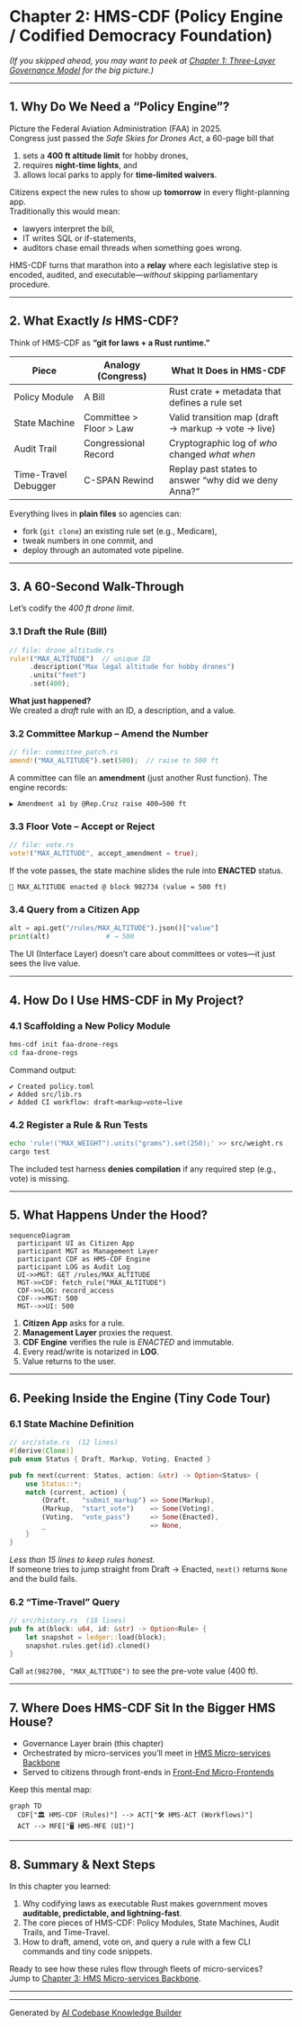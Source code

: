 # Chapter 2: HMS-CDF  (Policy Engine / Codified Democracy Foundation)

*(If you skipped ahead, you may want to peek at [Chapter 1: Three-Layer Governance Model](01_three_layer_governance_model_.md) for the big picture.)*

---

## 1. Why Do We Need a “Policy Engine”?

Picture the Federal Aviation Administration (FAA) in 2025.  
Congress just passed the *Safe Skies for Drones Act*, a 60-page bill that

1. sets a **400 ft altitude limit** for hobby drones,  
2. requires **night-time lights**, and  
3. allows local parks to apply for **time-limited waivers**.

Citizens expect the new rules to show up **tomorrow** in every flight-planning app.  
Traditionally this would mean:

* lawyers interpret the bill,  
* IT writes SQL or if-statements,  
* auditors chase email threads when something goes wrong.

HMS-CDF turns that marathon into a **relay** where each legislative step is encoded, audited, and executable—*without* skipping parliamentary procedure.

---

## 2. What Exactly *Is* HMS-CDF?

Think of HMS-CDF as **“git for laws + a Rust runtime.”**

| Piece                 | Analogy (Congress)        | What It Does in HMS-CDF                              |
|-----------------------|---------------------------|------------------------------------------------------|
| Policy Module         | A Bill                    | Rust crate + metadata that defines a rule set        |
| State Machine         | Committee > Floor > Law   | Valid transition map (draft → markup → vote → live)  |
| Audit Trail           | Congressional Record      | Cryptographic log of *who* changed *what* *when*     |
| Time-Travel Debugger  | C-SPAN Rewind             | Replay past states to answer “why did we deny Anna?” |

Everything lives in **plain files** so agencies can:

* fork (`git clone`) an existing rule set (e.g., Medicare),  
* tweak numbers in one commit, and  
* deploy through an automated vote pipeline.

---

## 3. A 60-Second Walk-Through

Let’s codify the *400 ft drone limit*.

### 3.1 Draft the Rule (Bill)

```rust
// file: drone_altitude.rs
rule!("MAX_ALTITUDE")  // unique ID
     .description("Max legal altitude for hobby drones")
     .units("feet")
     .set(400);
```

**What just happened?**  
We created a *draft* rule with an ID, a description, and a value.

### 3.2 Committee Markup – Amend the Number

```rust
// file: committee_patch.rs
amend!("MAX_ALTITUDE").set(500);  // raise to 500 ft
```

A committee can file an **amendment** (just another Rust function). The engine records:

```
▶ Amendment a1 by @Rep.Cruz raise 400→500 ft
```

### 3.3 Floor Vote – Accept or Reject

```rust
// file: vote.rs
vote!("MAX_ALTITUDE", accept_amendment = true);
```

If the vote passes, the state machine slides the rule into **ENACTED** status.

```
📜 MAX_ALTITUDE enacted @ block 982734 (value = 500 ft)
```

### 3.4 Query from a Citizen App

```python
alt = api.get("/rules/MAX_ALTITUDE").json()["value"]
print(alt)              # → 500
```

The UI (Interface Layer) doesn’t care about committees or votes—it just sees the live value.

---

## 4. How Do I Use HMS-CDF in My Project?

### 4.1 Scaffolding a New Policy Module

```bash
hms-cdf init faa-drone-regs
cd faa-drone-regs
```

Command output:

```
✔ Created policy.toml
✔ Added src/lib.rs
✔ Added CI workflow: draft→markup→vote→live
```

### 4.2 Register a Rule & Run Tests

```bash
echo 'rule!("MAX_WEIGHT").units("grams").set(250);' >> src/weight.rs
cargo test
```

The included test harness **denies compilation** if any required step (e.g., vote) is missing.

---

## 5. What Happens Under the Hood?

```mermaid
sequenceDiagram
  participant UI as Citizen App
  participant MGT as Management Layer
  participant CDF as HMS-CDF Engine
  participant LOG as Audit Log
  UI->>MGT: GET /rules/MAX_ALTITUDE
  MGT->>CDF: fetch_rule("MAX_ALTITUDE")
  CDF->>LOG: record_access
  CDF-->>MGT: 500
  MGT-->>UI: 500
```

1. **Citizen App** asks for a rule.  
2. **Management Layer** proxies the request.  
3. **CDF Engine** verifies the rule is *ENACTED* and immutable.  
4. Every read/write is notarized in **LOG**.  
5. Value returns to the user.

---

## 6. Peeking Inside the Engine (Tiny Code Tour)

### 6.1 State Machine Definition

```rust
// src/state.rs  (12 lines)
#[derive(Clone)]
pub enum Status { Draft, Markup, Voting, Enacted }

pub fn next(current: Status, action: &str) -> Option<Status> {
    use Status::*;
    match (current, action) {
        (Draft,   "submit_markup") => Some(Markup),
        (Markup,  "start_vote")    => Some(Voting),
        (Voting,  "vote_pass")     => Some(Enacted),
        _                          => None,
    }
}
```

*Less than 15 lines to keep rules honest.*  
If someone tries to jump straight from Draft → Enacted, `next()` returns `None` and the build fails.

### 6.2 “Time-Travel” Query

```rust
// src/history.rs  (18 lines)
pub fn at(block: u64, id: &str) -> Option<Rule> {
    let snapshot = ledger::load(block);
    snapshot.rules.get(id).cloned()
}
```

Call `at(982700, "MAX_ALTITUDE")` to see the pre-vote value (400 ft).

---

## 7. Where Does HMS-CDF Sit In the Bigger HMS House?

* Governance Layer brain (this chapter)  
* Orchestrated by micro-services you’ll meet in [HMS Micro-services Backbone](03_hms_micro_services_backbone_.md)  
* Served to citizens through front-ends in [Front-End Micro-Frontends](06_front_end_micro_frontends__hms_mfe__.md)

Keep this mental map:

```mermaid
graph TD
  CDF["🏛️ HMS-CDF (Rules)"] --> ACT["🛠️ HMS-ACT (Workflows)"]
  ACT --> MFE["🖥️ HMS-MFE (UI)"]
```

---

## 8. Summary & Next Steps

In this chapter you learned:

1. Why codifying laws as executable Rust makes government moves **auditable, predictable, and lightning-fast**.  
2. The core pieces of HMS-CDF: Policy Modules, State Machines, Audit Trails, and Time-Travel.  
3. How to draft, amend, vote on, and query a rule with a few CLI commands and tiny code snippets.

Ready to see how these rules flow through fleets of micro-services?  
Jump to [Chapter 3: HMS Micro-services Backbone](03_hms_micro_services_backbone_.md).

---

---

Generated by [AI Codebase Knowledge Builder](https://github.com/The-Pocket/Tutorial-Codebase-Knowledge)